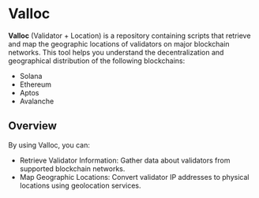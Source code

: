 # Valloc

**Valloc** (Validator + Location) is a repository containing scripts that retrieve and map the geographic locations of validators on major blockchain networks. This tool helps you understand the decentralization and geographical distribution of the following blockchains:

- Solana
- Ethereum
- Aptos
- Avalanche

## Overview

By using Valloc, you can:

- Retrieve Validator Information: Gather data about validators from supported blockchain networks.
- Map Geographic Locations: Convert validator IP addresses to physical locations using geolocation services.